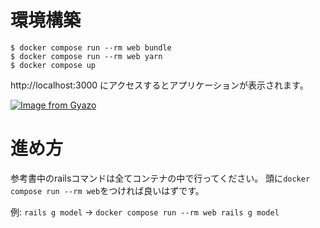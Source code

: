 # 環境構築
``` 
$ docker compose run --rm web bundle
$ docker compose run --rm web yarn
$ docker compose up
```

http://localhost:3000 にアクセスするとアプリケーションが表示されます。

[![Image from Gyazo](https://i.gyazo.com/e1e66d9d946fb8815356de645ca956f4.png)](https://gyazo.com/e1e66d9d946fb8815356de645ca956f4)

# 進め方
参考書中のrailsコマンドは全てコンテナの中で行ってください。
頭に`docker compose run --rm web`をつければ良いはずです。

例: `rails g model` -> `docker compose run --rm web rails g model`